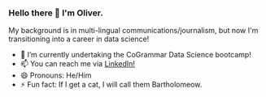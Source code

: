 ### Hello there 👋 I'm Oliver.

My background is in multi-lingual communications/journalism, but now I'm transitioning into a career in data science!

- 🌱 I’m currently undertaking the CoGrammar Data Science bootcamp!
- 📫 You can reach me via [LinkedIn!](https://www.linkedin.com/in/oliverlawrie/)
- 😄 Pronouns: He/Him
- ⚡ Fun fact: If I get a cat, I will call them Bartholomeow.
